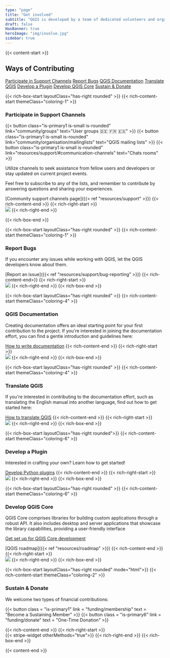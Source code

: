 ```yaml
---
type: "page"
title: "Get involved"
subtitle: "QGIS is developed by a team of dedicated volunteers and organizations. We aim to foster a welcoming community for people of all races, creeds, genders, and walks of life"
draft: false
HasBanner: true
heroImage: "img/involve.jpg"
sidebar: true
---
```

{{< content-start  >}}
## Ways of Contributing

[Participate in Support Channels](#participate-in-support-channels "scroll-on-page") [Report Bugs](#report-bugs "scroll-on-page") [QGIS Documentation](#qgis-documentation "scroll-on-page") [Translate QGIS](#translate-qgis "scroll-on-page") [Develop a Plugin](#develop-a-plugin "scroll-on-page") [Develop QGIS Core](#develop-qgis-core "scroll-on-page") [Sustain & Donate](#sustain--donate "scroll-on-page") 

{{< rich-box-start layoutClass="has-right rounded" >}}
{{< rich-content-start themeClass="coloring-1" >}}
### Participate in Support Channels

{{< button class="is-primary1 is-small is-rounded" link="community/groups" text="User groups 🇩🇪 🇫🇷 🇪🇸" >}} 
{{< button class="is-primary1 is-small is-rounded" link="community/organisation/mailinglists" text="QGIS mailing lists" >}} 
{{< button class="is-primary1 is-small is-rounded" link="resources/support/#communication-channels" text="Chats rooms" >}} 


Utilize channels to seek assistance from fellow users and developers or stay updated on current project events.

Feel free to subscribe to any of the lists, and remember to contribute by answering questions and sharing your experiences.

[Community support channels page]({{< ref "resources/support" >}})
{{< rich-content-end >}}
{{< rich-right-start >}}  
![](../img/Channels.jpg)
{{< rich-right-end >}}

{{< rich-box-end >}}

{{< rich-box-start layoutClass="has-right rounded" >}}
{{< rich-content-start themeClass="coloring-1" >}}
### Report Bugs

If you encounter any issues while working with QGIS, let the QGIS developers know about them.

[Report an issue]({{< ref "resources/support/bug-reporting" >}})
{{< rich-content-end>}}
{{< rich-right-start >}}  
![](../img/Bugs.jpg)
{{< rich-right-end >}}
{{< rich-box-end >}}

{{< rich-box-start layoutClass="has-right rounded" >}}
{{< rich-content-start themeClass="coloring-4" >}}
### QGIS Documentation

Creating documentation offers an ideal starting point for your first contribution to the project. If you're interested in joining the documentation effort, you can find a gentle introduction and guidelines here:

[How to write documentation](https://docs.qgis.org/3.28/en/docs/documentation_guidelines/)
{{< rich-content-end >}}
{{< rich-right-start >}}  
![](../img/Documentation.jpg)
{{< rich-right-end >}}
{{< rich-box-end >}}

{{< rich-box-start layoutClass="has-right rounded" >}}
{{< rich-content-start themeClass="coloring-4" >}}
### Translate QGIS

If you're interested in contributing to the documentation effort, such as translating the English manual into another language, find out how to get started here:

[How to translate QGIS](https://docs.qgis.org/3.28/en/docs/documentation_guidelines/do_translations.html )
{{< rich-content-end >}}
{{< rich-right-start >}}  
![](../img/Translate.jpg)
{{< rich-right-end >}}
{{< rich-box-end >}}

{{< rich-box-start layoutClass="has-right rounded">}}
{{< rich-content-start themeClass="coloring-6" >}}
### Develop a Plugin

Interested in crafting your own? Learn how to get started!

[Develop Python plugins](https://docs.qgis.org/3.28/en/docs/pyqgis_developer_cookbook/index.html)
{{< rich-content-end >}}
{{< rich-right-start >}}  
![](../img/Plugin.jpg)
{{< rich-right-end >}}
{{< rich-box-end >}}

{{< rich-box-start layoutClass="has-right rounded" >}}
{{< rich-content-start themeClass="coloring-6" >}}
### Develop QGIS Core

QGIS Core comprises libraries for building custom applications through a robust API. It also includes desktop and server applications that showcase the library capabilities, providing a user-friendly interface

[Get set up for QGIS Core development](https://docs.qgis.org/3.28/en/docs/developers_guide/index.html )

[QGIS roadmap]({{< ref "resources/roadmap" >}})
{{< rich-content-end >}}
{{< rich-right-start >}}  
![](../img/Core.jpg)
{{< rich-right-end >}}
{{< rich-box-end >}}

{{< rich-box-start layoutClass="has-right rounded" mode="html">}}
{{< rich-content-start themeClass="coloring-2" >}}
### Sustain & Donate

We welcome two types of financial contributions:

{{< button class = "is-primary1" link = "funding/membership" text = "Become a Sustaining Member" >}} 
{{< button class = "is-primary6" link = "funding/donate" text = "One-Time Donation" >}} 

{{< rich-content-end >}}
{{< rich-right-start >}}  
{{< stripe-widget otherMethods="true">}}
{{< rich-right-end >}}
{{< rich-box-end >}}


{{< content-end >}}
